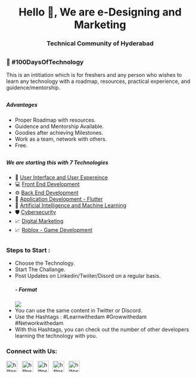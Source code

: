 <h1 align="center">Hello 👋, We are e-Designing and Marketing </h1>
<h3 align="center">Technical Community of Hyderabad</h3>

## <h3> 💯 #100DaysOfTechnology </h3>
<p> This is an intitiation which is for freshers and any person who wishes to learn any technology with a roadmap, resources, practical experience, and guidence/mentorship. </p>

## <h5> Advantages </h5>
- Proper Roadmap with resources. 
- Guidence and Mentorship Available. 
- Goodies after achieving Milestones. 
- Work as a team, network with others. 
- Free. 

## <h5> We are starting this with 7 Technologies </h5>
- 🔖 [User Interface and User Expereince](/UIUX.md)
- 💻 [Front End Development](/FrontEndDev.md)
- ⚙️ [Back End Development](/BackEndDev.md)
- 📱 [Application Development - Flutter](/AppDev.md) 
- 🧠 [Artificial Intelligence and Machine Learning](/AIML.md)
- 🛡️ [Cybersecurity](/Cybersecurity.md) 
- 📈 [Digital Marketing](DigitalMarketing.md) 
- 📈 [Roblox - Game Development](/Roblox.md) 

## <h3> Steps to Start : </h3> 
- Choose the Technology. 
- Start The Challange. 
- Post Updates on Linkedin/Twiiter/Disord on a regular basis. 
  <h5>- Format</h5>
    <img src="https://user-images.githubusercontent.com/41541163/209081381-88013408-f550-4bcb-9d00-0e94179f950f.png">
- You can use the same content in Twitter or Discord. 
- Use the Hashtags : #Learnwithedam #Growwithedam #Networkwithedam 
- With this Hashtags, you can check out the number of other developers learning the technology with you. 


<h3>Connect with Us:</h3>
<p>
<a href="https://edam.tech/discord" target="blank"><img src="https://cdn-icons-png.flaticon.com/512/5968/5968756.png" alt="https://edam.tech/discord" height="30" width="30" /></a>&nbsp;&nbsp;
<a href="https://instagram.com/edam.community" target="blank"><img src="https://cdn-icons-png.flaticon.com/512/1384/1384063.png" width="30" height="30" alt="https://instagram.com/edam.community" title="" class="img-small"></a>&nbsp;&nbsp;
<a href="https://edam.tech/telegram" target="blank"><img src="https://cdn-icons-png.flaticon.com/512/5968/5968804.png" width="30" height="30" alt="https://edam.tech/telegram" title="Telegram free icon"></a>&nbsp;&nbsp;
<a href="https://edam.tech/linkedin" target="blank"><img src="https://cdn-icons-png.flaticon.com/512/3536/3536505.png" alt="https://edam.tech/linkedin" height="30" width="30" /></a>&nbsp;&nbsp;
<a href="https://edam.tech/whatsapp" target="blank"><img src="https://cdn-icons-png.flaticon.com/512/733/733585.png" alt="https://edam.tech/whatsapp" height="30" width="30" /></a>
</p>

